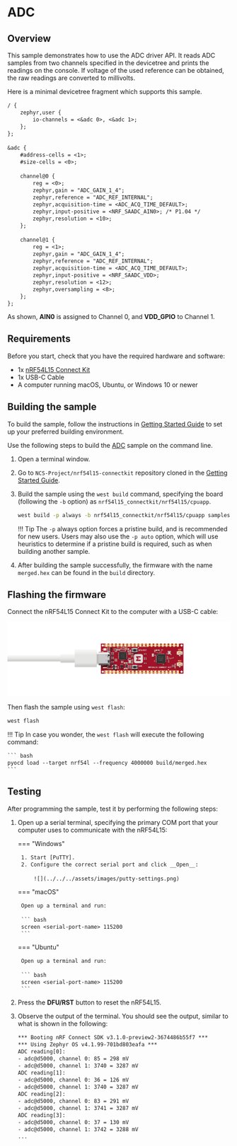 # ADC

## Overview

This sample demonstrates how to use the ADC driver API. It reads ADC samples from two channels specified in the devicetree and prints the readings on the console. If voltage of the used reference can be obtained, the raw readings are converted to millivolts.

Here is a minimal devicetree fragment which supports this sample.

``` dts linenums="1" title="nrf54l15_connectkit_nrf54l15_cpuapp.overlay"
/ {
	zephyr,user {
		io-channels = <&adc 0>, <&adc 1>;
	};
};

&adc {
	#address-cells = <1>;
	#size-cells = <0>;

	channel@0 {
		reg = <0>;
		zephyr,gain = "ADC_GAIN_1_4";
		zephyr,reference = "ADC_REF_INTERNAL";
		zephyr,acquisition-time = <ADC_ACQ_TIME_DEFAULT>;
		zephyr,input-positive = <NRF_SAADC_AIN0>; /* P1.04 */
		zephyr,resolution = <10>;
	};

	channel@1 {
		reg = <1>;
		zephyr,gain = "ADC_GAIN_1_4";
		zephyr,reference = "ADC_REF_INTERNAL";
		zephyr,acquisition-time = <ADC_ACQ_TIME_DEFAULT>;
		zephyr,input-positive = <NRF_SAADC_VDD>;
		zephyr,resolution = <12>;
		zephyr,oversampling = <8>;
	};
};
```

As shown, __AIN0__ is assigned to Channel 0, and __VDD_GPIO__ to Channel 1.

## Requirements

Before you start, check that you have the required hardware and software:

- 1x [nRF54L15 Connect Kit](https://makerdiary.com/products/nrf54l15-connectkit)
- 1x USB-C Cable
- A computer running macOS, Ubuntu, or Windows 10 or newer

## Building the sample

To build the sample, follow the instructions in [Getting Started Guide] to set up your preferred building environment.

Use the following steps to build the [ADC] sample on the command line.

1. Open a terminal window.

2. Go to `NCS-Project/nrf54l15-connectkit` repository cloned in the [Getting Started Guide].

3. Build the sample using the `west build` command, specifying the board (following the `-b` option) as `nrf54l15_connectkit/nrf54l15/cpuapp`.

	``` bash
	west build -p always -b nrf54l15_connectkit/nrf54l15/cpuapp samples/adc
	```

	!!! Tip
		The `-p` always option forces a pristine build, and is recommended for new users. Users may also use the `-p auto` option, which will use heuristics to determine if a pristine build is required, such as when building another sample.

4. After building the sample successfully, the firmware with the name `merged.hex` can be found in the `build` directory.

## Flashing the firmware

Connect the nRF54L15 Connect Kit to the computer with a USB-C cable:

![](../../../assets/images/connecting-board-without-ant.png)

Then flash the sample using `west flash`:

``` bash
west flash
```

!!! Tip
	In case you wonder, the `west flash` will execute the following command:

	``` bash
	pyocd load --target nrf54l --frequency 4000000 build/merged.hex
	```

## Testing

After programming the sample, test it by performing the following steps:

1. Open up a serial terminal, specifying the primary COM port that your computer uses to communicate with the nRF54L15:

	=== "Windows"

		1. Start [PuTTY].
		2. Configure the correct serial port and click __Open__:

			![](../../../assets/images/putty-settings.png)

	=== "macOS"

		Open up a terminal and run:

		``` bash
		screen <serial-port-name> 115200
		```

	=== "Ubuntu"

		Open up a terminal and run:

		``` bash
		screen <serial-port-name> 115200
		```

2. Press the __DFU/RST__ button to reset the nRF54L15.

3. Observe the output of the terminal. You should see the output, similar to what is shown in the following:

	``` { .txt .no-copy linenums="1" title="Terminal" }
	*** Booting nRF Connect SDK v3.1.0-preview2-3674486b55f7 ***
	*** Using Zephyr OS v4.1.99-701bd803eafa ***
	ADC reading[0]:
	- adc@d5000, channel 0: 85 = 298 mV
	- adc@d5000, channel 1: 3740 = 3287 mV
	ADC reading[1]:
	- adc@d5000, channel 0: 36 = 126 mV
	- adc@d5000, channel 1: 3740 = 3287 mV
	ADC reading[2]:
	- adc@d5000, channel 0: 83 = 291 mV
	- adc@d5000, channel 1: 3741 = 3287 mV
	ADC reading[3]:
	- adc@d5000, channel 0: 37 = 130 mV
	- adc@d5000, channel 1: 3742 = 3288 mV
	...
	```

[Getting Started Guide]: ../getting-started.md
[ADC]: https://github.com/makerdiary/nrf54l15-connectkit/tree/main/samples/adc
[PuTTY]: https://apps.microsoft.com/store/detail/putty/XPFNZKSKLBP7RJ
